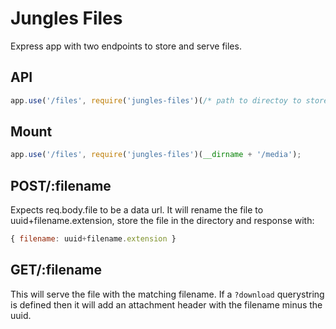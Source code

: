 # Jungles Files

Express app with two endpoints to store and serve files.

## API

```js
app.use('/files', require('jungles-files')(/* path to directoy to store the files */);
```

## Mount

```js
app.use('/files', require('jungles-files')(__dirname + '/media');
```

## POST/:filename

Expects req.body.file to be a data url. It will rename the file to uuid+filename.extension, store the file in the directory and response with:

```js
{ filename: uuid+filename.extension }
```

## GET/:filename

This will serve the file with the matching filename. If a `?download` querystring is defined then it will add an attachment header with the filename minus the uuid.
